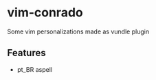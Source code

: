 vim-conrado
===========

Some vim personalizations made as vundle plugin

Features
--------

- pt_BR aspell
